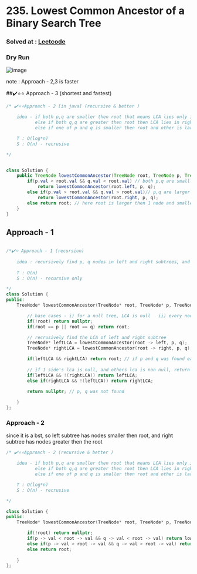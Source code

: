 # 235. Lowest Common Ancestor of a Binary Search Tree


### Solved at : [Leetcode](https://leetcode.com/problems/lowest-common-ancestor-of-a-binary-search-tree/description/)
### Dry Run 
![image](https://github.com/yashasviyadav1/DSA-Questions/assets/124666305/6e23a4ca-dd3e-4d66-979c-c91ee50870d3)

note : Approach - 2,3 is faster

##✔️⭐⭐ Approach - 3 (shortest and fastest)
```java
/* ✔️⭐⭐Approach - 2 [in java] (recursive & better )

    idea - if both p,q are smaller then root that means LCA lies only in leftSubtree
           else if both q,q are greater then root then LCA lies in right subtree only
           else if one of p and q is smaller then root and other is larger then root that means we are on LCA node

    T : O(log*n)
    S : O(n) - recrusive

*/


class Solution {
    public TreeNode lowestCommonAncestor(TreeNode root, TreeNode p, TreeNode q) {
        if(p.val < root.val && q.val < root.val) // both p,q are smalller then root, search for LCA in left subtree
            return lowestCommonAncestor(root.left, p, q);
        else if(p.val > root.val && q.val > root.val)// p,q are larger then root, search for LCA in right subtree
            return lowestCommonAncestor(root.right, p, q);
        else return root; // here root is larger then 1 node and smaller then the other so, root is our LCA 
    }
}
```
## Approach - 1 
```cpp

/*✔️⭐ Approach - 1 (recursion)
    
    idea : recursively find p, q nodes in left and right subtrees, and the least node where both p, 1 are found that is the LCA 
    
    T : O(n)
    S : O(n) - recursive only

*/
class Solution {
public:
    TreeNode* lowestCommonAncestor(TreeNode* root, TreeNode* p, TreeNode* q) {

        // base cases - i) for a null tree, LCA is null   ii) every node is LCA of itself
        if(!root) return nullptr;
        if(root == p || root == q) return root;

        // recrusively find the LCA of left and right subtree
        TreeNode* leftLCA = lowestCommonAncestor(root -> left, p, q);
        TreeNode* rightLCA = lowestCommonAncestor(root -> right, p, q);

        if(leftLCA && rightLCA) return root; // if p and q was found each in both subtrees that means currently we are on LCA node
        
        // if 1 side's lca is null, and others lca is non null, return non null 
        if(leftLCA && !(rightLCA)) return leftLCA;
        else if(rightLCA && !(leftLCA)) return rightLCA;

        return nullptr; // p, q was not found
        
    }
};
```

### Approach - 2
since it is a bst, so left subtree has nodes smaller then root, and right subtree has nodes greater then the root
```cpp
/* ✔️⭐⭐Approach - 2 (recursive & better )

    idea - if both p,q are smaller then root that means LCA lies only in leftSubtree
           else if both q,q are greater then root then LCA lies in right subtree only
           else if one of p and q is smaller then root and other is larger then root that means we are on LCA node

    T : O(log*n)
    S : O(n) - recrusive

*/

class Solution {
public:
    TreeNode* lowestCommonAncestor(TreeNode* root, TreeNode* p, TreeNode* q) {

        if(!root) return nullptr;
        if(p -> val < root -> val && q -> val < root -> val) return lowestCommonAncestor(root -> left, p, q);
        else if(p -> val > root -> val && q -> val > root -> val) return lowestCommonAncestor(root -> right, p, q);
        else return root;
        
    }
};
```
